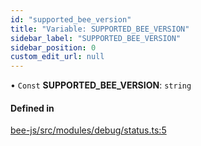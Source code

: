 ```yaml
---
id: "supported_bee_version"
title: "Variable: SUPPORTED_BEE_VERSION"
sidebar_label: "SUPPORTED_BEE_VERSION"
sidebar_position: 0
custom_edit_url: null
---
```


• `Const` **SUPPORTED\_BEE\_VERSION**: `string`

#### Defined in

[bee-js/src/modules/debug/status.ts:5](https://github.com/ethersphere/bee-js/blob/74056cb/src/modules/debug/status.ts#L5)
